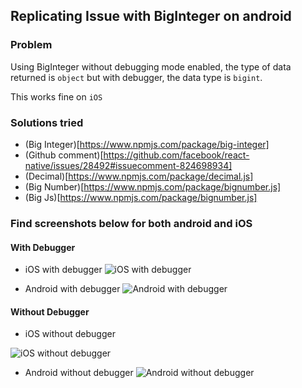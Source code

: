 ## Replicating Issue with BigInteger on android

### Problem
Using BigInteger without debugging mode enabled, the type of data returned is `object` but with debugger, the data type is `bigint`.

This works fine on `iOS`

### Solutions tried
- (Big Integer)[https://www.npmjs.com/package/big-integer]
- (Github comment)[https://github.com/facebook/react-native/issues/28492#issuecomment-824698934]
- (Decimal)[https://www.npmjs.com/package/decimal.js]
- (Big Number)[https://www.npmjs.com/package/bignumber.js]
- (Big Js)[https://www.npmjs.com/package/bignumber.js]

### Find screenshots below for both android and iOS

#### With Debugger

- iOS with debugger
![iOS with debugger](images/iOS2.png?raw=true 'IOS with Debugger')

- Android with debugger
![Android with debugger](images/android2.png?raw=true 'IOS with Debugger')

#### Without Debugger

- iOS without debugger

![iOS without debugger](images/iOS1.png?raw=true 'IOS without Debugger')

- Android without debugger
![Android without debugger](images/iOS2.png?raw=true 'IOS without Debugger')